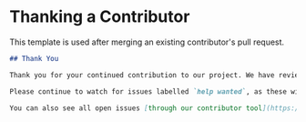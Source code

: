 # Thanking a Contributor

This template is used after merging an existing contributor's pull request.

```md
## Thank You

Thank you for your continued contribution to our project. We have reviewed your pull request and are happy to accept these changes.

Please continue to watch for issues labelled `help wanted`, as these will be additional opportunities to contribute.

You can also see all open issues [through our contributor tool](https://contribute.nhcarrigan.com)
```

